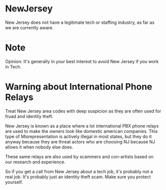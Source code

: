 # NewJersey

New Jersey does not have a legitimate tech or staffing industry, as far as we are currently aware.

# Note

Opinion: It's generally in your best interest to avoid New Jersey if you work in Tech.

# Warning about International Phone Relays
Treat New Jersey area codes with deep suspicion as they are often used for fruad and identity theft.

New Jersey is known as a place where a lot international PBX phone relays are used to make the owners look like domestic american companies. This type of Misrepresentation is actively illegal in most states, but they do it anyway because they are threat actors who are choosing NJ because NJ allows it when nobody else does.

These same relays are also used by scammers and con-artists based on our research and experience.

So if you get a call from New Jersey about a tech job, it's probably not a real job. It's probably just an identity theft scam. Make sure you protect yourself.


